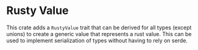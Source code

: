 # Rusty Value

This crate adds a `RustyValue` trait that can be derived for all types (except unions)
to create a generic value that represents a rust value.
This can be used to implement serialization of types without having to rely on serde.